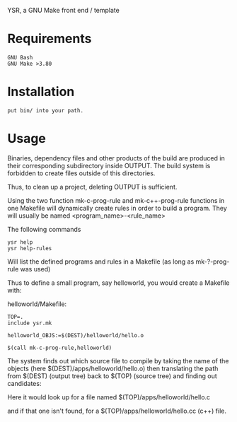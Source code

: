 YSR, a GNU Make front end / template

# Requirements
	GNU Bash
	GNU Make >3.80

# Installation
	put bin/ into your path.

# Usage

Binaries, dependency files and other products of the build are produced in their corresponding subdirectory inside OUTPUT. The build system is forbidden to create files outside of this directories.

Thus, to clean up a project, deleting OUTPUT is sufficient.

Using the two function mk-c-prog-rule and mk-c++-prog-rule functions in one Makefile will dynamically create rules in order to build a program. They will usually be named
      <program_name>-<rule_name>

The following commands

	ysr help
	ysr help-rules

Will list the defined programs and rules in a Makefile (as long as mk-?-prog-rule was used)

Thus to define a small program, say helloworld, you would create a Makefile with:

helloworld/Makefile:

	TOP=.
	include ysr.mk

	helloworld_OBJS:=$(DEST)/helloworld/hello.o

	$(call mk-c-prog-rule,helloworld)

The system finds out which source file to compile by taking the name of the objects (here $(DEST)/apps/helloworld/hello.o) then
translating the path from $(DEST) (output tree) back to $(TOP) (source tree) and finding out candidates:

Here it would look up for a file named
    $(TOP)/apps/helloworld/hello.c

and if that one isn't found, for a
    $(TOP)/apps/helloworld/hello.cc (c++) file.

